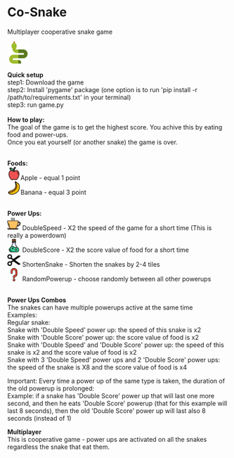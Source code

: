 # Co-Snake
Multiplayer cooperative snake game

<img src=https://github.com/rhaifa/co-snake/blob/master/icons/game_icon.png width=50>

<b>Quick setup</b><br />
step1: Download the game<br />
step2: Install 'pygame' package (one option is to run 'pip install -r /path/to/requirements.txt' in your terminal)<br />
step3: run game.py<br />
<br />
<b>How to play:</b><br />
The goal of the game is to get the highest score. You achive this by eating food and power-ups.<br />
Once you eat yourself (or another snake) the game is over.<br />
<br />

<b>Foods:</b><br />
<img src=https://github.com/rhaifa/co-snake/blob/master/icons/apple.png width=30>Apple - equal 1 point<br />
<img src=https://github.com/rhaifa/co-snake/blob/master/icons/banana.png width=30>Banana - equal 3 point<br />
<br />

<b>Power Ups:</b><br />
<img src=https://github.com/rhaifa/co-snake/blob/master/icons/double_speed.png width=30>
DoubleSpeed - X2 the speed of the game for a short time (This is really a powerdown)<br />
<img src=https://github.com/rhaifa/co-snake/blob/master/icons/double_score.png width=30>
DoubleScore - X2 the score value of food for a short time<br />
<img src=https://github.com/rhaifa/co-snake/blob/master/icons/shorten_snake.png width=30>
ShortenSnake - Shorten the snakes by 2-4 tiles<br />
<img src=https://github.com/rhaifa/co-snake/blob/master/icons/random_powerup.png width=30>
RandomPowerup - choose randomly between all other powerups<br /><br />

<b>Power Ups Combos</b><br/>
The snakes can have multiple powerups active at the same time<br />
Examples:<br />
Regular snake:<br />
Snake with 'Double Speed' power up: the speed of this snake is x2<br />
Snake with 'Double Score' power up: the score value of food is x2<br />
Snake with 'Double Speed' and 'Double Score' power up: the speed of this snake is x2 and the score value of food is x2<br />
Snake with 3 'Double Speed' power ups and 2 'Double Score' power ups:
the speed of the snake is X8 and the score value of food is x4 <br/>


Important: Every time a power up of the same type is taken, the duration of the old powerup is prolonged:<br/>
Example: if a snake has 'Double Score' power up that will last one more second, and then he eats 'Double Score' powerup
(that for this example will last 8 seconds), then the old 'Double Score' power up will last also 8 seconds (instead of 1)<br/>





<b>Multiplayer</b><br />
This is cooperative game - power ups are activated on all the snakes regardless the snake that eat them.


